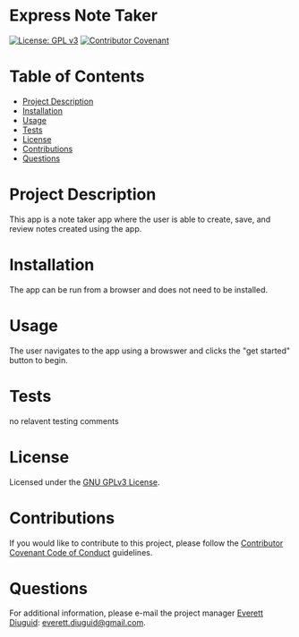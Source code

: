 # Express Note Taker 
  [![License: GPL v3](https://img.shields.io/badge/License-GPLv3-blue.svg)](https://www.gnu.org/licenses/gpl-3.0) [![Contributor Covenant](https://img.shields.io/badge/Contributor%20Covenant-v2.0%20adopted-ff69b4.svg)](https://www.contributor-covenant.org/version/2/0/code_of_conduct/)
  # Table of Contents
  * [Project Description](#project-description)
  * [Installation](#installation)
  * [Usage](#usage)
  * [Tests](#tests)
  * [License](#license)
  * [Contributions](#contributions)
  * [Questions](#questions)
  # Project Description
  This app is a note taker app where the user is able to create, save, and review notes created using the app.  
  # Installation
  The app can be run from a browser and does not need to be installed.
  # Usage
  The user navigates to the app using a browswer and clicks the "get started" button to begin.
  # Tests
  no relavent testing comments
  # License
  Licensed under the [GNU GPLv3 License](https://spdx.org/licenses/GPL-3.0-or-later.html).
  # Contributions
  If you would like to contribute to this project, please follow the [Contributor Covenant Code of Conduct](https://www.contributor-covenant.org/version/2/0/code_of_conduct/) guidelines.
  # Questions
  For additional information, please e-mail the project manager [Everett Diuguid](https://github.com/undefined/): everett.diuguid@gmail.com.  
